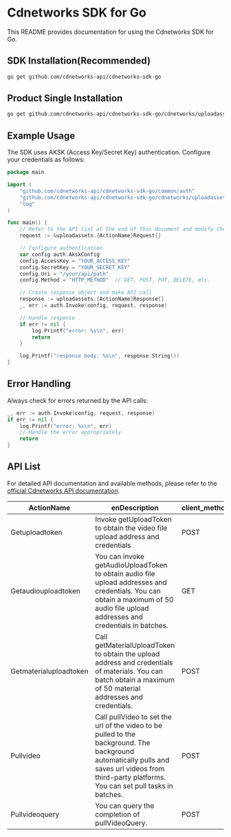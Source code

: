 # Cdnetworks SDK for Go

This README provides documentation for using the Cdnetworks SDK for Go.

## SDK Installation(Recommended)

```bash
go get github.com/cdnetworks-api/cdnetworks-sdk-go
```

## Product Single Installation

```bash
go get github.com/cdnetworks-api/cdnetworks-sdk-go/cdnetworks/uploadassets
```

## Example Usage

The SDK uses AKSK (Access Key/Secret Key) authentication. Configure your credentials as follows:

```go
package main

import (
    "github.com/cdnetworks-api/cdnetworks-sdk-go/common/auth"
    "github.com/cdnetworks-api/cdnetworks-sdk-go/cdnetworks/uploadassets"
    "log"
)

func main() {
	// Refer to the API list at the end of this document and modify the corresponding {ActionName}, Method, and Uri
    request := &uploadassets.{ActionName}Request{}

    // Configure authentication
    var config auth.AkskConfig
    config.AccessKey = "YOUR_ACCESS_KEY"
    config.SecretKey = "YOUR_SECRET_KEY"
    config.Uri = "/your/api/path"
    config.Method = "HTTP_METHOD"  // GET, POST, PUT, DELETE, etc.

    // Create response object and make API call
    response := uploadassets.{ActionName}Response{}
    _, err := auth.Invoke(config, request, response)

    // Handle response
    if err != nil {
        log.Printf("error: %s\n", err)
        return
    }

    log.Printf("response body: %s\n", response.String())
}
```

## Error Handling

Always check for errors returned by the API calls:

```go
_, err := auth.Invoke(config, request, response)
if err != nil {
    log.Printf("error: %s\n", err)
    // Handle the error appropriately
    return
}
```

## API List
For detailed API documentation and available methods, please refer to the [official Cdnetworks API documentation](https://docs.cdnetworks.com/en/cdn/apidocs).

| ActionName | enDescription | client_methods | uri |
| --- | --- | --- | --- |
| Getuploadtoken | Invoke getUploadToken to obtain the video file upload address and credentials | POST | /vod/videoManage/getUploadToken |
| Getaudiouploadtoken | You can invoke getAudioUploadToken to obtain audio file upload addresses and credentials. You can obtain a maximum of 50 audio file upload addresses and credentials in batches. | GET | /vod/audioManage/getAudioUploadToken |
| Getmaterialuploadtoken | Call getMaterialUploadToken to obtain the upload address and credentials of materials. You can batch obtain a maximum of 50 material addresses and credentials. | POST | /vod/material/getMaterialUploadToken |
| Pullvideo | Call pullVideo to set the url of the video to be pulled to the background. The background automatically pulls and saves url videos from third-party platforms. You can set pull tasks in batches. | POST | /vod/videoManage/pullVideo |
| Pullvideoquery | You can query the completion of pullVideoQuery. | POST | /vod/videoManage/pullVideoQuery |